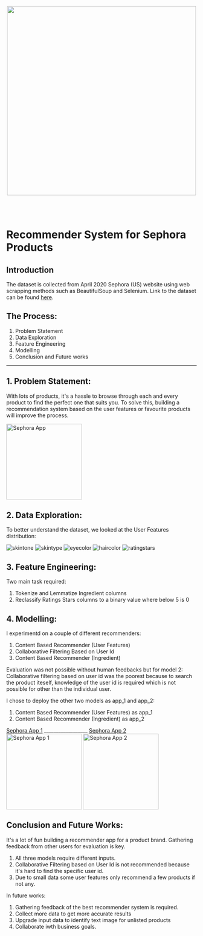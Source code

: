 <p align="center">
  <img width="500" src="https://github.com/Mr-Ahmad-Khalil/Sephora_Product_Analysis/blob/main/images/Sephora-Logo.png"/>
</p>
<br />
<br />

# Recommender System for Sephora Products

## Introduction

The dataset is collected from April 2020 Sephora (US) website using web scrapping methods such as BeautifulSoup and Selenium. Link to the dataset can be found [here](https://www.kaggle.com/raghadalharbi/all-products-available-on-sephora-website).

## The Process:

1. Problem Statement
2. Data Exploration
3. Feature Engineering
4. Modelling
5. Conclusion and Future works

-------------------------------------

## 1. Problem Statement: 
With lots of products, it's a hassle to browse through each and every product to find the perfect one that suits you.
To solve this, building a recommendation system based on the user features or favourite products will improve the process.

<img src="https://github.com/ahmdkhalil/Sephora_Recommender_System/blob/main/images/Gif_Compressed.gif" alt="Sephora App" width="200"/>


## 2. Data Exploration:
To better understand the dataset, we looked at the User Features distribution:

![skintone](https://github.com/Mr-Ahmad-Khalil/Sephora_Product_Analysis/blob/main/images/skin_tone.png)
![skintype](https://github.com/Mr-Ahmad-Khalil/Sephora_Product_Analysis/blob/main/images/skin_type.png)
![eyecolor](https://github.com/Mr-Ahmad-Khalil/Sephora_Product_Analysis/blob/main/images/eye_color.png)
![haircolor](https://github.com/Mr-Ahmad-Khalil/Sephora_Product_Analysis/blob/main/images/hair_color.png)
![ratingstars](https://github.com/Mr-Ahmad-Khalil/Sephora_Product_Analysis/blob/main/images/rating_stars.png)

## 3. Feature Engineering:

Two main task required:
1. Tokenize and Lemmatize Ingredient columns
2. Reclassify Ratings Stars columns to a binary value where below 5 is 0

## 4. Modelling:

I experimentd on a couple of different recommenders:
1. Content Based Recommender (User Features)
2. Collaborative Filtering Based on User Id
3. Content Based Recommender (Ingredient)

Evaluation was not possible without human feedbacks but for model 2: Collaborative filtering based on user id was the poorest because to search the product iteself, knowledge of the user id is required which is not possible for other than the individual user.

I chose to deploy the other two models as app_1 and app_2:
1. Content Based Recommender (User Features) as app_1
2. Content Based Recommender (Ingredient) as app_2


[Sephora App 1](https://sephora-app-1.herokuapp.com/) __________________ [Sephora App 2](https://sephora-app-2.herokuapp.com/)                                           
<img src="https://github.com/Mr-Ahmad-Khalil/Sephora_Product_Analysis/blob/main/images/sephora-app-1-400.png" alt="Sephora App 1" width="200" align="left"/>
<img src="https://github.com/Mr-Ahmad-Khalil/Sephora_Product_Analysis/blob/main/images/sephora-app2-400.png" alt="Sephora App 2" width="200"/>

## Conclusion and Future Works:
It's a lot of fun building a recommender app for a product brand. Gathering feedback from other users for evaluation is key. 

1. All three models require different inputs.
2. Collaborative Filtering based on User Id is not recommended because it's hard to find the specific user id.
3. Due to small data some user features only recommend a few products if not any.


In future works: 
1. Gathering feedback of the best recommender system is required.
2. Collect more data to get more accurate results
3. Upgrade input data to identify text image for unlisted products
4. Collaborate iwth business goals.





